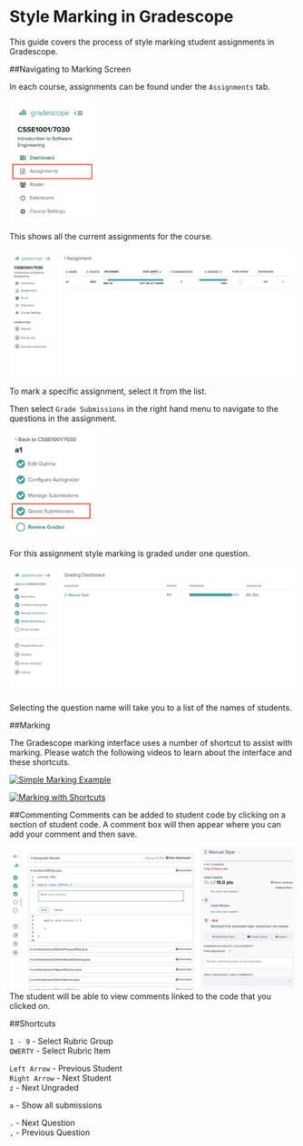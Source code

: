 # Style Marking in Gradescope

This guide covers the process of style marking student 
assignments in Gradescope.

##Navigating to Marking Screen

In each course, assignments can be found under the `Assignments` tab.

<img src="https://github.com/UQTools/quickscope/raw/master/docs/_static/images/gradescope_assignment_menu.png" alt="menu" width="150">
<br>

This shows all the current assignments for the course.

![Assignments](../_static/images/gradescope_assignments.png)

To mark a specific assignment, select it from the list.
 
Then select `Grade Submissions` in the right hand menu to navigate to 
the questions in the assignment.

<img src="https://github.com/UQTools/quickscope/raw/master/docs/_static/images/gradescope_marking_menu.png" alt="menu" width="150">
<br>

For this assignment style marking is graded under one question.

![Questions](../_static/images/gradescope_assignment_questions.png)

Selecting the question name will take you to a list of the names of students.


##Marking

The Gradescope marking interface uses a number of shortcut to assist with marking.
Please watch the following videos to learn about the interface and these shortcuts.

[![Simple Marking Example](https://img.youtube.com/vi/12ySmTBH3pY/0.jpg)](https://www.youtube.com/watch?v=12ySmTBH3pY)

[![Marking with Shortcuts](https://img.youtube.com/vi/VMM16gdREfg/0.jpg)](https://www.youtube.com/watch?v=VMM16gdREfg)

##Commenting
Comments can be added to student code by clicking on a section of student code. 
A comment box will then appear where you can add your comment and then save.

![CommentBox](../_static/images/gradescope_comment_box.png) 
The student will be able to view comments linked to the code that you clicked on.

##Shortcuts

`1 - 9` - Select Rubric Group  
`QWERTY` - Select Rubric Item
  
`Left Arrow` - Previous Student  
`Right Arrow` - Next Student  
`z` - Next Ungraded 
  
`a` - Show all submissions 
  
`.` - Next Question  
`,` - Previous Question



